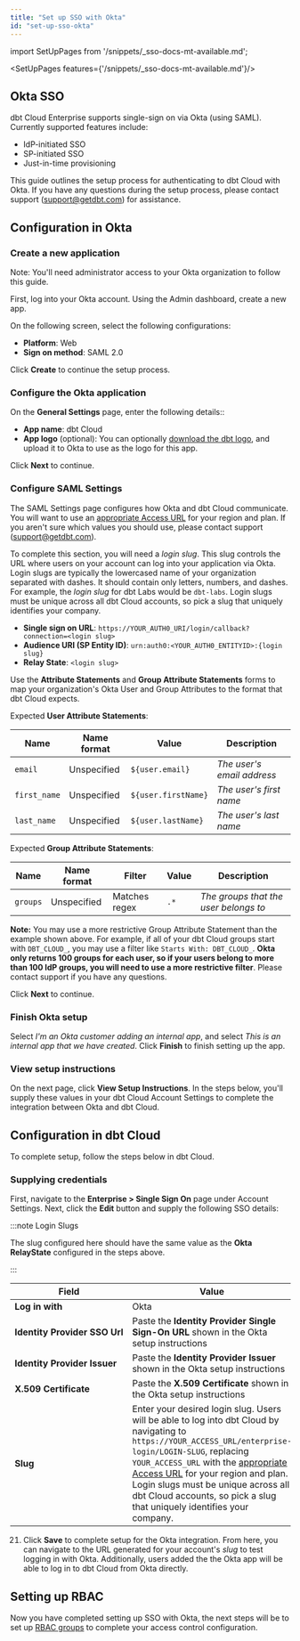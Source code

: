 ```yaml
---
title: "Set up SSO with Okta"
id: "set-up-sso-okta"
---
```


import SetUpPages from '/snippets/_sso-docs-mt-available.md';

<SetUpPages features={'/snippets/_sso-docs-mt-available.md'}/>

## Okta SSO

dbt Cloud Enterprise supports single-sign on via Okta (using SAML). Currently supported features include:

* IdP-initiated SSO
* SP-initiated SSO
* Just-in-time provisioning

This guide outlines the setup process for authenticating to dbt Cloud with Okta.
If you have any questions during the setup process, please contact support
(support@getdbt.com) for assistance.

## Configuration in Okta

### Create a new application

Note: You'll need administrator access to your Okta organization to follow this guide.

First, log into your Okta account. Using the Admin dashboard, create a new app.

<Lightbox
    collapsed={false}
    src="/img/docs/dbt-cloud/dbt-cloud-enterprise/okta/okta-1-new-app.png"
    title="Create a new app"
/>

On the following screen, select the following configurations:
- **Platform**: Web
- **Sign on method**: SAML 2.0

Click **Create** to continue the setup process.

<Lightbox
    collapsed={false}
    src="/img/docs/dbt-cloud/dbt-cloud-enterprise/okta/okta-1-new-app-create.png"
    title="Configure a new app"
/>

### Configure the Okta application

On the **General Settings** page, enter the following details::

* **App name**: dbt Cloud
* **App logo** (optional): You can optionally [download the dbt logo](https://www.getdbt.com/ui/img/dbt-icon.png),
  and upload it to Okta to use as the logo for this app.

Click **Next** to continue.

<Lightbox
    collapsed={false}
    src="/img/docs/dbt-cloud/dbt-cloud-enterprise/okta/okta-2-general-settings.png"
    title="Configure the app's General Settings"
/>

### Configure SAML Settings

The SAML Settings page configures how Okta and dbt Cloud communicate. You will want to use an [appropriate Access URL](/docs/cloud/about-cloud/regions-ip-addresses) for your region and plan. If you aren't sure which values you should use, please contact support (support@getdbt.com).

To complete this section, you will need a _login slug_. This slug controls the
URL where users on your account can log into your application via Okta. Login
slugs are typically the lowercased name of your organization separated with
dashes. It should contain only letters, numbers, and dashes. For example, the _login slug_ for dbt Labs would be
`dbt-labs`. Login slugs must be unique across all dbt Cloud accounts,
so pick a slug that uniquely identifies your company.

<Snippet src="access_url" />

* **Single sign on URL**: `https://YOUR_AUTH0_URI/login/callback?connection=<login slug>`
* **Audience URI (SP Entity ID)**: `urn:auth0:<YOUR_AUTH0_ENTITYID>:{login slug}`
* **Relay State**: `<login slug>`

<Lightbox
    collapsed={false}
    src="/img/docs/dbt-cloud/dbt-cloud-enterprise/okta/okta-3-saml-settings-top.png"
    title="Configure the app's SAML Settings"
/>

<!-- TODO : Will users need to change the Name ID format and Application
username on this screen? -->

Use the **Attribute Statements** and **Group Attribute Statements** forms to
map your organization's Okta User and Group Attributes to the format that
dbt Cloud expects.

Expected **User Attribute Statements**:

| Name           | Name format | Value                | Description                |
| -------------- | ----------- | -------------------- | -------------------------- |
| `email`        | Unspecified | `${user.email}`      | _The user's email address_ |
| `first_name`   | Unspecified | `${user.firstName}`  | _The user's first name_    |
| `last_name`    | Unspecified | `${user.lastName}`   | _The user's last name_     |


Expected **Group Attribute Statements**:

| Name     | Name format | Filter        | Value | Description                           |
| -------- | ----------- | ------------- | ----- | ------------------------------------- |
| `groups` | Unspecified | Matches regex | `.*`  | _The groups that the user belongs to_ |


**Note:** You may use a more restrictive Group Attribute Statement than the
example shown above. For example, if all of your dbt Cloud groups start with
`DBT_CLOUD_`, you may use a filter like `Starts With: DBT_CLOUD_`. **Okta
only returns 100 groups for each user, so if your users belong to more than 100
IdP groups, you will need to use a more restrictive filter**. Please contact
support if you have any questions.

<Lightbox
    collapsed={false}
    src="/img/docs/dbt-cloud/dbt-cloud-enterprise/okta/okta-3-saml-settings-bottom.png"
    title="Configure the app's User and Group Attribute Statements"
/>

Click **Next** to continue.

### Finish Okta setup

Select *I'm an Okta customer adding an internal app*, and select *This is an
internal app that we have created*. Click **Finish** to finish setting up the
app.

<Lightbox
    collapsed={false}
    src="/img/docs/dbt-cloud/dbt-cloud-enterprise/okta/okta-4-feedback.png"
    title="Finishing setup in Okta"
/>

### View setup instructions

On the next page, click **View Setup Instructions**. In the steps below,
you'll supply these values in your dbt Cloud Account Settings to complete
the integration between Okta and dbt Cloud.

<Lightbox
    collapsed={true}
    src="/img/docs/dbt-cloud/dbt-cloud-enterprise/okta/okta-5-view-instructions.png"
    title="Viewing the configured application"
/>

<Lightbox
    collapsed={true}
    src="/img/docs/dbt-cloud/dbt-cloud-enterprise/okta/okta-5-instructions.png"
    title="Application setup instructions"
/>

## Configuration in dbt Cloud

To complete setup, follow the steps below in dbt Cloud. 

### Supplying credentials

First, navigate to the **Enterprise &gt; Single Sign On** page under Account
Settings. Next, click the **Edit** button and supply the following SSO details:

:::note Login Slugs

The slug configured here should have the same value as the  **Okta RelayState**
configured in the steps above.

:::

| Field | Value |
| ----- | ----- |
| **Log&nbsp;in&nbsp;with** | Okta |
| **Identity&nbsp;Provider&nbsp;SSO&nbsp;Url** | Paste the **Identity Provider Single Sign-On URL** shown in the Okta setup instructions |
| **Identity&nbsp;Provider&nbsp;Issuer** | Paste the **Identity Provider Issuer** shown in the Okta setup instructions |
| **X.509&nbsp;Certificate** | Paste the **X.509 Certificate** shown in the Okta setup instructions |
| **Slug** | Enter your desired login slug. Users will be able to log into dbt Cloud by navigating to `https://YOUR_ACCESS_URL/enterprise-login/LOGIN-SLUG`, replacing `YOUR_ACCESS_URL` with the [appropriate Access URL](/docs/cloud/about-cloud/regions-ip-addresses) for your region and plan. Login slugs must be unique across all dbt Cloud accounts, so pick a slug that uniquely identifies your company. |

<Lightbox
    collapsed={false}
    src="/img/docs/dbt-cloud/dbt-cloud-enterprise/okta/okta-6-setup-integration.png"
    title="Configuring the application in dbt Cloud"
/>

21. Click **Save** to complete setup for the Okta integration. From
    here, you can navigate to the URL generated for your account's _slug_ to
    test logging in with Okta. Additionally, users added the the Okta app
    will be able to log in to dbt Cloud from Okta directly.

<Snippet src="login_url_note" />


## Setting up RBAC
Now you have completed setting up SSO with Okta, the next steps will be to set up
[RBAC groups](/docs/cloud/manage-access/enterprise-permissions) to complete your access control configuration.
